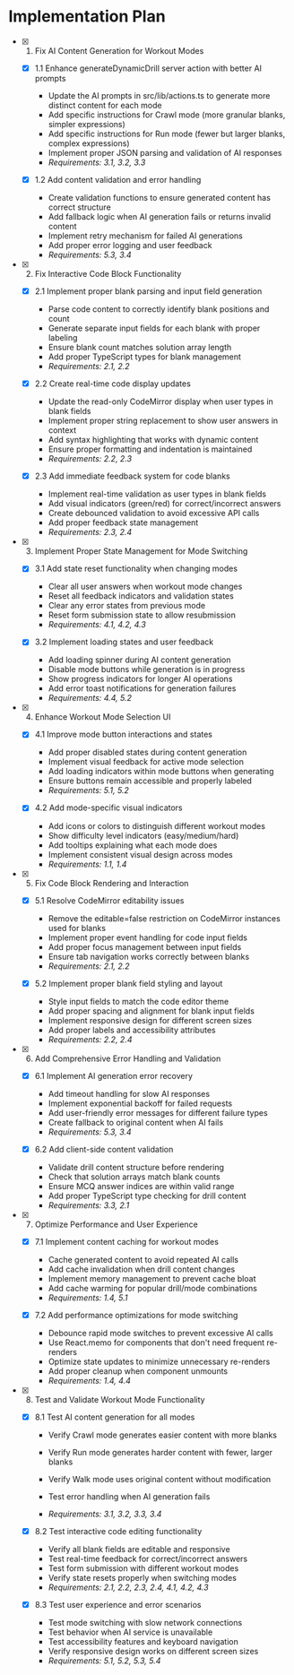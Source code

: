 # Implementation Plan

- [x] 1. Fix AI Content Generation for Workout Modes
  - [x] 1.1 Enhance generateDynamicDrill server action with better AI prompts


    - Update the AI prompts in src/lib/actions.ts to generate more distinct content for each mode
    - Add specific instructions for Crawl mode (more granular blanks, simpler expressions)
    - Add specific instructions for Run mode (fewer but larger blanks, complex expressions)
    - Implement proper JSON parsing and validation of AI responses
    - _Requirements: 3.1, 3.2, 3.3_

  - [x] 1.2 Add content validation and error handling


    - Create validation functions to ensure generated content has correct structure
    - Add fallback logic when AI generation fails or returns invalid content
    - Implement retry mechanism for failed AI generations
    - Add proper error logging and user feedback
    - _Requirements: 5.3, 3.4_

- [x] 2. Fix Interactive Code Block Functionality
  - [x] 2.1 Implement proper blank parsing and input field generation


    - Parse code content to correctly identify blank positions and count
    - Generate separate input fields for each blank with proper labeling
    - Ensure blank count matches solution array length
    - Add proper TypeScript types for blank management
    - _Requirements: 2.1, 2.2_

  - [x] 2.2 Create real-time code display updates


    - Update the read-only CodeMirror display when user types in blank fields
    - Implement proper string replacement to show user answers in context
    - Add syntax highlighting that works with dynamic content
    - Ensure proper formatting and indentation is maintained
    - _Requirements: 2.2, 2.3_

  - [x] 2.3 Add immediate feedback system for code blanks


    - Implement real-time validation as user types in blank fields
    - Add visual indicators (green/red) for correct/incorrect answers
    - Create debounced validation to avoid excessive API calls
    - Add proper feedback state management
    - _Requirements: 2.3, 2.4_

- [x] 3. Implement Proper State Management for Mode Switching
  - [x] 3.1 Add state reset functionality when changing modes


    - Clear all user answers when workout mode changes
    - Reset all feedback indicators and validation states
    - Clear any error states from previous mode
    - Reset form submission state to allow resubmission
    - _Requirements: 4.1, 4.2, 4.3_

  - [x] 3.2 Implement loading states and user feedback


    - Add loading spinner during AI content generation
    - Disable mode buttons while generation is in progress
    - Show progress indicators for longer AI operations
    - Add error toast notifications for generation failures
    - _Requirements: 4.4, 5.2_

- [x] 4. Enhance Workout Mode Selection UI
  - [x] 4.1 Improve mode button interactions and states


    - Add proper disabled states during content generation
    - Implement visual feedback for active mode selection
    - Add loading indicators within mode buttons when generating
    - Ensure buttons remain accessible and properly labeled
    - _Requirements: 5.1, 5.2_

  - [x] 4.2 Add mode-specific visual indicators


    - Add icons or colors to distinguish different workout modes
    - Show difficulty level indicators (easy/medium/hard)
    - Add tooltips explaining what each mode does
    - Implement consistent visual design across modes
    - _Requirements: 1.1, 1.4_

- [x] 5. Fix Code Block Rendering and Interaction
  - [x] 5.1 Resolve CodeMirror editability issues





    - Remove the editable=false restriction on CodeMirror instances used for blanks
    - Implement proper event handling for code input fields
    - Add proper focus management between input fields
    - Ensure tab navigation works correctly between blanks
    - _Requirements: 2.1, 2.2_

  - [x] 5.2 Implement proper blank field styling and layout


    - Style input fields to match the code editor theme
    - Add proper spacing and alignment for blank input fields
    - Implement responsive design for different screen sizes
    - Add proper labels and accessibility attributes
    - _Requirements: 2.2, 2.4_

- [x] 6. Add Comprehensive Error Handling and Validation
  - [x] 6.1 Implement AI generation error recovery


    - Add timeout handling for slow AI responses
    - Implement exponential backoff for failed requests
    - Add user-friendly error messages for different failure types
    - Create fallback to original content when AI fails
    - _Requirements: 5.3, 3.4_

  - [x] 6.2 Add client-side content validation


    - Validate drill content structure before rendering
    - Check that solution arrays match blank counts
    - Ensure MCQ answer indices are within valid range
    - Add proper TypeScript type checking for drill content
    - _Requirements: 3.3, 2.1_

- [x] 7. Optimize Performance and User Experience
  - [x] 7.1 Implement content caching for workout modes


    - Cache generated content to avoid repeated AI calls
    - Add cache invalidation when drill content changes
    - Implement memory management to prevent cache bloat
    - Add cache warming for popular drill/mode combinations
    - _Requirements: 1.4, 5.1_

  - [x] 7.2 Add performance optimizations for mode switching



    - Debounce rapid mode switches to prevent excessive AI calls
    - Use React.memo for components that don't need frequent re-renders
    - Optimize state updates to minimize unnecessary re-renders
    - Add proper cleanup when component unmounts
    - _Requirements: 1.4, 4.4_

- [x] 8. Test and Validate Workout Mode Functionality


  - [x] 8.1 Test AI content generation for all modes





    - Verify Crawl mode generates easier content with more blanks
    - Verify Run mode generates harder content with fewer, larger blanks
    - Verify Walk mode uses original content without modification
    - Test error handling when AI generation fails



    - _Requirements: 3.1, 3.2, 3.3, 3.4_

  - [x] 8.2 Test interactive code editing functionality
    - Verify all blank fields are editable and responsive
    - Test real-time feedback for correct/incorrect answers
    - Test form submission with different workout modes
    - Verify state resets properly when switching modes
    - _Requirements: 2.1, 2.2, 2.3, 2.4, 4.1, 4.2, 4.3_

  - [x] 8.3 Test user experience and error scenarios
    - Test mode switching with slow network connections
    - Test behavior when AI service is unavailable
    - Test accessibility features and keyboard navigation
    - Verify responsive design works on different screen sizes
    - _Requirements: 5.1, 5.2, 5.3, 5.4_